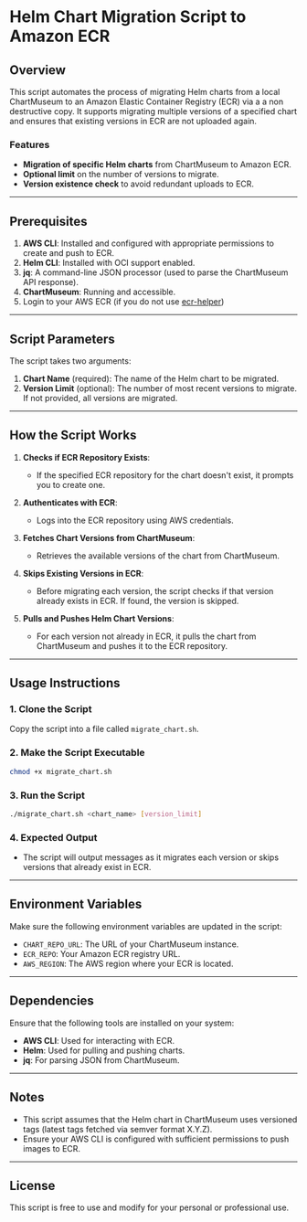 # Helm Chart Migration Script to Amazon ECR

## Overview

This script automates the process of migrating Helm charts from a local ChartMuseum to an Amazon Elastic Container Registry (ECR) via a a non destructive copy. It supports migrating multiple versions of a specified chart and ensures that existing versions in ECR are not uploaded again.

### Features

- **Migration of specific Helm charts** from ChartMuseum to Amazon ECR.
- **Optional limit** on the number of versions to migrate.
- **Version existence check** to avoid redundant uploads to ECR.

---

## Prerequisites

1. **AWS CLI**: Installed and configured with appropriate permissions to create and push to ECR.
2. **Helm CLI**: Installed with OCI support enabled.
3. **jq**: A command-line JSON processor (used to parse the ChartMuseum API response).
4. **ChartMuseum**: Running and accessible.
5. Login to your AWS ECR (if you do not use [ecr-helper](https://github.com/awslabs/amazon-ecr-credential-helper))

---

## Script Parameters

The script takes two arguments:

1. **Chart Name** (required): The name of the Helm chart to be migrated.
2. **Version Limit** (optional): The number of most recent versions to migrate. If not provided, all versions are migrated.

---

## How the Script Works

1. **Checks if ECR Repository Exists**:
   - If the specified ECR repository for the chart doesn't exist, it prompts you to create one.

2. **Authenticates with ECR**:
   - Logs into the ECR repository using AWS credentials.

3. **Fetches Chart Versions from ChartMuseum**:
   - Retrieves the available versions of the chart from ChartMuseum.

4. **Skips Existing Versions in ECR**:
   - Before migrating each version, the script checks if that version already exists in ECR. If found, the version is skipped.

5. **Pulls and Pushes Helm Chart Versions**:
   - For each version not already in ECR, it pulls the chart from ChartMuseum and pushes it to the ECR repository.

---

## Usage Instructions

### 1. Clone the Script

Copy the script into a file called `migrate_chart.sh`.

### 2. Make the Script Executable

```bash
chmod +x migrate_chart.sh
```

### 3. Run the Script

```bash
./migrate_chart.sh <chart_name> [version_limit]
```

### 4. Expected Output

- The script will output messages as it migrates each version or skips versions that already exist in ECR.

---

## Environment Variables

Make sure the following environment variables are updated in the script:

- `CHART_REPO_URL`: The URL of your ChartMuseum instance.
- `ECR_REPO`: Your Amazon ECR registry URL.
- `AWS_REGION`: The AWS region where your ECR is located.

---

## Dependencies

Ensure that the following tools are installed on your system:

- **AWS CLI**: Used for interacting with ECR.
- **Helm**: Used for pulling and pushing charts.
- **jq**: For parsing JSON from ChartMuseum.

---

## Notes

- This script assumes that the Helm chart in ChartMuseum uses versioned tags (latest tags fetched via semver format X.Y.Z).
- Ensure your AWS CLI is configured with sufficient permissions to push images to ECR.

---

## License

This script is free to use and modify for your personal or professional use.

